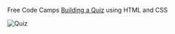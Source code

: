 Free Code Camps [Building a Quiz](https://www.freecodecamp.org/learn/2022/responsive-web-design/#learn-accessibility-by-building-a-quiz) using HTML and CSS

![Quiz](https://user-images.githubusercontent.com/68226299/172884113-a074bd7a-5e1f-4ae5-830f-556a96684f09.png)
